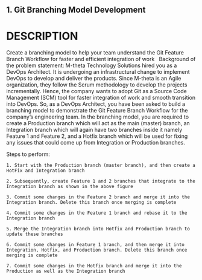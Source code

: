 ## 1. Git Branching Model Development
# DESCRIPTION
Create a branching model to help your team understand the Git Feature Branch Workflow for faster and efficient integration of work
 
Background of the problem statement:
M-theta Technology Solutions hired you as a DevOps Architect. It is undergoing an infrastructural change to implement DevOps to develop and deliver the products. Since M-theta is an Agile organization, they follow the Scrum methodology to develop the projects incrementally. Hence, the company wants to adopt Git as a Source Code Management (SCM) tool for faster integration of work and smooth transition into DevOps.
So, as a DevOps Architect, you have been asked to build a branching model to demonstrate the Git Feature Branch Workflow for the company’s engineering team. In the branching model, you are required to create a Production branch which will act as the main (master) branch, an Integration branch which will again have two branches inside it namely Feature 1 and Feature 2, and a Hotfix branch which will be used for fixing any issues that could come up from Integration or Production branches.

Steps to perform:

	1. Start with the Production branch (master branch), and then create a HotFix and Integration branch
	
	2. Subsequently, create Feature 1 and 2 branches that integrate to the Integration branch as shown in the above figure
	
	3. Commit some changes in the Feature 2 branch and merge it into the Integration branch. Delete this branch once merging is complete
	
	4. Commit some changes in the Feature 1 branch and rebase it to the Integration branch
	
	5. Merge the Integration branch into Hotfix and Production branch to update these branches
	
	6. Commit some changes in Feature 1 branch, and then merge it into Integration, Hotfix, and Production branch. Delete this branch once merging is complete
	
	7. Commit some changes in the Hotfix branch and merge it into the Production as well as the Integration branch
